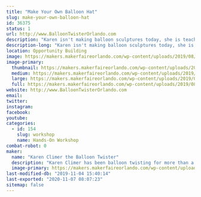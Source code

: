 ```yaml
---
title: "Make Your Own Balloon Hat"
slug: make-your-own-balloon-hat
id: 36375
status: 1
url: http://www.BalloonTwisterOrlando.com
description: "Karen isn't making balloon sculptures today, she is teaching YOU how to make them.  Make your own balloon hat to be sure you look good as you walk around the exhibit hall."
description-long: "Karen isn't making balloon sculptures today, she is teaching YOU how to make them.  Make your own balloon hat to be sure you look good as you walk around the exhibit hall.  Classes will be held every 30 minutes.  In that time, you will learn a few balloon twisting techniques, learn to make a hat, then have some time to be creative and make your hat look awesome.  Saturday only."
location: Opportunity Building
image: https://makers.makerfaireorlando.com/wp-content/uploads/2019/08/Climer-car-736x1024.jpg
image-primary:
  thumbnail: https://makers.makerfaireorlando.com/wp-content/uploads/2019/08/Climer-car-150x150.jpg
  medium: https://makers.makerfaireorlando.com/wp-content/uploads/2019/08/Climer-car-216x300.jpg
  large: https://makers.makerfaireorlando.com/wp-content/uploads/2019/08/Climer-car-736x1024.jpg
  full: https://makers.makerfaireorlando.com/wp-content/uploads/2019/08/Climer-car.jpg
website: http://www.BalloonTwisterOrlando.com
email: 
twitter: 
instagram: 
facebook: 
youtube: 
categories:
  - id: 154
    slug: workshop
    name: Hands-On Workshop
combat-robot: 0
maker:
  name: "Karen Climer the Balloon Twister"
  description: "Karen Climer has been balloon twisting for more than a decade.  She can make almost anything out of a latex balloon (except a porcupine because it's keep popping itself).  She performs at parties, festivals, libraries, schools, and cruise ships.  At Maker Faire Orlando, Karen isn't making balloon sculptures.  She teaching YOU how to make you own balloon sculptures.  "
  image-primary: https://makers.makerfaireorlando.com/wp-content/uploads/2019/08/Green-car-3-12-11-copy-736x1024.jpg
last-modified-db: "2019-11-04 15:40:14"
last-exported: "2020-11-07 08:07:23"
sitemap: false
---
```

